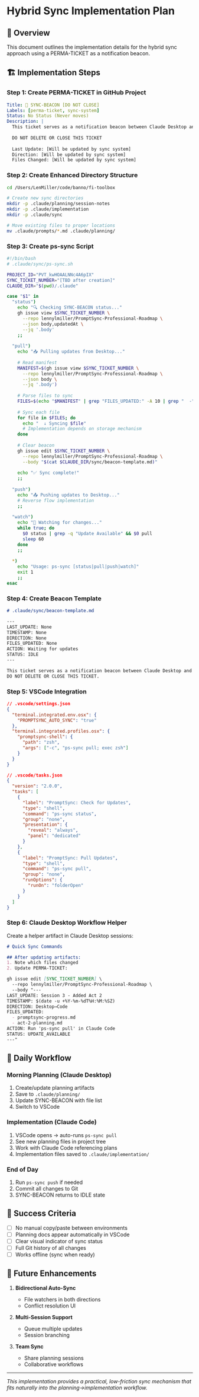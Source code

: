 # Hybrid Sync Implementation Plan

## 🎯 Overview
This document outlines the implementation details for the hybrid sync approach using a PERMA-TICKET as a notification beacon.

## 🏗️ Implementation Steps

### Step 1: Create PERMA-TICKET in GitHub Project

```yaml
Title: 🔄 SYNC-BEACON [DO NOT CLOSE]
Labels: [perma-ticket, sync-system]
Status: No Status (Never moves)
Description: |
  This ticket serves as a notification beacon between Claude Desktop and Claude Code.
  
  DO NOT DELETE OR CLOSE THIS TICKET
  
  Last Update: [Will be updated by sync system]
  Direction: [Will be updated by sync system]
  Files Changed: [Will be updated by sync system]
```

### Step 2: Create Enhanced Directory Structure

```bash
cd /Users/LenMiller/code/banno/fi-toolbox

# Create new sync directories
mkdir -p .claude/planning/session-notes
mkdir -p .claude/implementation
mkdir -p .claude/sync

# Move existing files to proper locations
mv .claude/prompts/*.md .claude/planning/
```

### Step 3: Create ps-sync Script

```bash
#!/bin/bash
# .claude/sync/ps-sync.sh

PROJECT_ID="PVT_kwHOAALNNc4A6pIX"
SYNC_TICKET_NUMBER="[TBD after creation]"
CLAUDE_DIR="$(pwd)/.claude"

case "$1" in
  "status")
    echo "🔍 Checking SYNC-BEACON status..."
    gh issue view $SYNC_TICKET_NUMBER \
      --repo lennylmiller/PromptSync-Professional-Roadmap \
      --json body,updatedAt \
      --jq '.body'
    ;;
    
  "pull")
    echo "📥 Pulling updates from Desktop..."
    
    # Read manifest
    MANIFEST=$(gh issue view $SYNC_TICKET_NUMBER \
      --repo lennylmiller/PromptSync-Professional-Roadmap \
      --json body \
      --jq '.body')
    
    # Parse files to sync
    FILES=$(echo "$MANIFEST" | grep "FILES_UPDATED:" -A 10 | grep "  -" | sed 's/  - //')
    
    # Sync each file
    for file in $FILES; do
      echo "  ↓ Syncing $file"
      # Implementation depends on storage mechanism
    done
    
    # Clear beacon
    gh issue edit $SYNC_TICKET_NUMBER \
      --repo lennylmiller/PromptSync-Professional-Roadmap \
      --body "$(cat $CLAUDE_DIR/sync/beacon-template.md)"
    
    echo "✅ Sync complete!"
    ;;
    
  "push")
    echo "📤 Pushing updates to Desktop..."
    # Reverse flow implementation
    ;;
    
  "watch")
    echo "👀 Watching for changes..."
    while true; do
      $0 status | grep -q "Update Available" && $0 pull
      sleep 60
    done
    ;;
    
  *)
    echo "Usage: ps-sync [status|pull|push|watch]"
    exit 1
    ;;
esac
```

### Step 4: Create Beacon Template

```markdown
# .claude/sync/beacon-template.md

---
LAST_UPDATE: None
TIMESTAMP: None
DIRECTION: None
FILES_UPDATED: None
ACTION: Waiting for updates
STATUS: IDLE
---

This ticket serves as a notification beacon between Claude Desktop and Claude Code.
DO NOT DELETE OR CLOSE THIS TICKET.
```

### Step 5: VSCode Integration

```json
// .vscode/settings.json
{
  "terminal.integrated.env.osx": {
    "PROMPTSYNC_AUTO_SYNC": "true"
  },
  "terminal.integrated.profiles.osx": {
    "promptsync-shell": {
      "path": "zsh",
      "args": ["-c", "ps-sync pull; exec zsh"]
    }
  }
}
```

```json
// .vscode/tasks.json
{
  "version": "2.0.0",
  "tasks": [
    {
      "label": "PromptSync: Check for Updates",
      "type": "shell",
      "command": "ps-sync status",
      "group": "none",
      "presentation": {
        "reveal": "always",
        "panel": "dedicated"
      }
    },
    {
      "label": "PromptSync: Pull Updates",
      "type": "shell",
      "command": "ps-sync pull",
      "group": "none",
      "runOptions": {
        "runOn": "folderOpen"
      }
    }
  ]
}
```

### Step 6: Claude Desktop Workflow Helper

Create a helper artifact in Claude Desktop sessions:

```markdown
# Quick Sync Commands

## After updating artifacts:
1. Note which files changed
2. Update PERMA-TICKET:

gh issue edit [SYNC_TICKET_NUMBER] \
  --repo lennylmiller/PromptSync-Professional-Roadmap \
  --body "---
LAST_UPDATE: Session 3 - Added Act 2
TIMESTAMP: $(date -u +%Y-%m-%dT%H:%M:%SZ)
DIRECTION: Desktop→Code
FILES_UPDATED:
  - promptsync-progress.md
  - act-2-planning.md
ACTION: Run 'ps-sync pull' in Claude Code
STATUS: UPDATE_AVAILABLE
---"
```

## 🔄 Daily Workflow

### Morning Planning (Claude Desktop)
1. Create/update planning artifacts
2. Save to `.claude/planning/`
3. Update SYNC-BEACON with file list
4. Switch to VSCode

### Implementation (Claude Code)
1. VSCode opens → auto-runs `ps-sync pull`
2. See new planning files in project tree
3. Work with Claude Code referencing plans
4. Implementation files saved to `.claude/implementation/`

### End of Day
1. Run `ps-sync push` if needed
2. Commit all changes to Git
3. SYNC-BEACON returns to IDLE state

## 🎯 Success Criteria

- [ ] No manual copy/paste between environments
- [ ] Planning docs appear automatically in VSCode
- [ ] Clear visual indicator of sync status
- [ ] Full Git history of all changes
- [ ] Works offline (sync when ready)

## 🚀 Future Enhancements

1. **Bidirectional Auto-Sync**
   - File watchers in both directions
   - Conflict resolution UI

2. **Multi-Session Support**
   - Queue multiple updates
   - Session branching

3. **Team Sync**
   - Share planning sessions
   - Collaborative workflows

---

*This implementation provides a practical, low-friction sync mechanism that fits naturally into the planning→implementation workflow.*